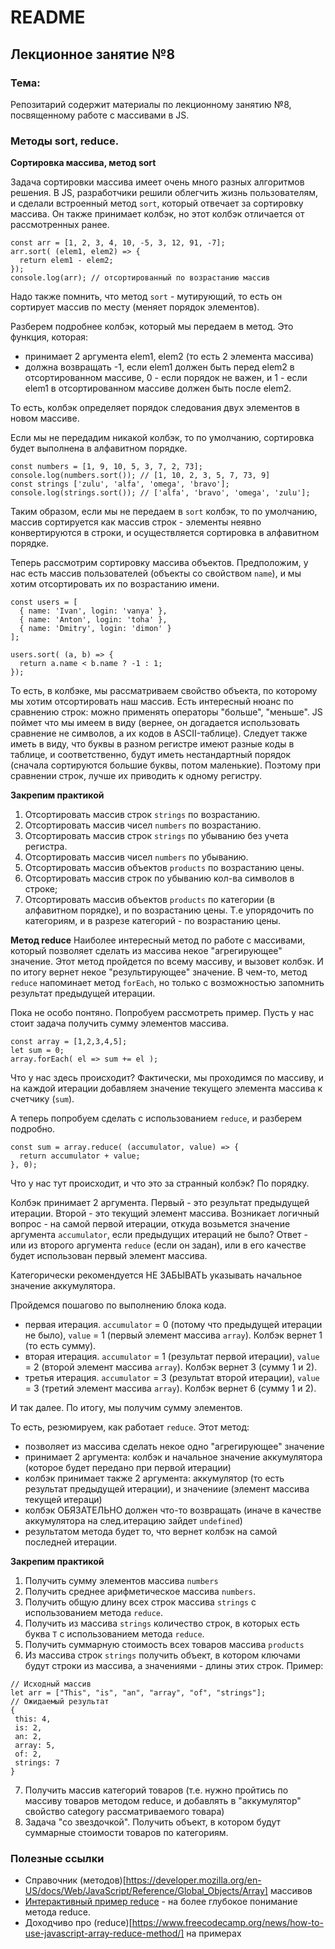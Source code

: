 # README

## Лекционное занятие №8

### Тема:

Репозитарий содержит материалы по лекционному занятию №8, посвященному работе с массивами в JS.

### Методы sort, reduce.

**Сортировка массива, метод sort**

Задача сортировки массива имеет очень много разных алгоритмов решения. В JS, разработчики решили облегчить жизнь пользователям, и сделали встроенный метод `sort`, который отвечает за сортировку массива. Он также принимает колбэк, но этот колбэк отличается от рассмотренных ранее.

```
const arr = [1, 2, 3, 4, 10, -5, 3, 12, 91, -7];
arr.sort( (elem1, elem2) => {
  return elem1 - elem2;
});
console.log(arr); // отсортированный по возрастанию массив
```

Надо также помнить, что метод `sort` - мутирующий, то есть он сортирует массив по месту (меняет порядок элементов).

Разберем подробнее колбэк, который мы передаем в метод. Это функция, которая:
 - принимает 2 аргумента elem1, elem2 (то есть 2 элемента массива)
 - должна возвращать -1, если elem1 должен быть перед elem2 в отсортированном массиве, 0 - если порядок не важен, и 1 - если elem1 в отсортированном массиве должен быть после elem2.

То есть, колбэк определяет порядок следования двух элементов в новом массиве.

Если мы не передадим никакой колбэк, то по умолчанию, сортировка будет выполнена в алфавитном порядке.

```
const numbers = [1, 9, 10, 5, 3, 7, 2, 73];
console.log(numbers.sort()); // [1, 10, 2, 3, 5, 7, 73, 9]
const strings ['zulu', 'alfa', 'omega', 'bravo'];
console.log(strings.sort()); // ['alfa', 'bravo', 'omega', 'zulu'];
```

Таким образом, если мы не передаем в `sort` колбэк, то по умолчанию, массив сортируется как массив строк - элементы неявно конвертируются в строки, и осуществляется сортировка в алфавитном порядке.

Теперь рассмотрим сортировку массива объектов. Предположим, у нас есть массив пользователей (объекты со свойством `name`), и мы хотим отсортировать их по возрастанию имени.

```
const users = [
  { name: 'Ivan', login: 'vanya' },
  { name: 'Anton', login: 'toha' },
  { name: 'Dmitry', login: 'dimon' }
];

users.sort( (a, b) => {
  return a.name < b.name ? -1 : 1;
});
```

То есть, в колбэке, мы рассматриваем свойство объекта, по которому мы хотим отсортировать наш массив. Есть интересный нюанс по сравнению строк: можно применять операторы "больше", "меньше". JS поймет что мы имеем в виду (вернее, он догадается использовать сравнение не символов, а их кодов в ASCII-таблице). Следует также иметь в виду, что буквы в разном регистре имеют разные коды в таблице, и соответственно, будут иметь нестандартный порядок (сначала сортируются большие буквы, потом маленькие). Поэтому при сравнении строк, лучше их приводить к одному регистру.

**Закрепим практикой**
1. Отсортировать массив строк `strings` по возрастанию.
2. Отсортировать массив чисел `numbers` по возрастанию.
3. Отсортировать массив строк `strings` по убыванию без учета регистра.
4. Отсортировать массив чисел `numbers` по убыванию.
5. Отсортировать массив объектов `products` по возрастанию цены.
6. Отсортировать массив строк по убыванию кол-ва символов в строке;
7. Отсортировать массив объектов `products` по категории (в алфавитном порядке), и по возрастанию цены. Т.е упорядочить по категориям, и в разрезе категорий - по возрастанию цены.

**Метод reduce**
Наиболее интересный метод по работе с массивами, который позволяет сделать из массива некое "агрегирующее" значение. Этот метод пройдется по всему массиву, и вызовет колбэк. И по итогу вернет некое "результирующее" значение. В чем-то, метод `reduce` напоминает метод `forEach`, но только с возможностью запомнить результат предыдущей итерации.

Пока не особо понтяно. Попробуем рассмотреть пример. Пусть у нас стоит задача получить сумму элементов массива.

```
const array = [1,2,3,4,5];
let sum = 0;
array.forEach( el => sum += el );
```

Что у нас здесь происходит? Фактически, мы проходимся по массиву, и на каждой итерации добавляем значение текущего элемента массива к счетчику (`sum`).

А теперь попробуем сделать с использованием `reduce`, и разберем подробно.
```
const sum = array.reduce( (accumulator, value) => {
  return accumulator + value;
}, 0);
```

Что у нас тут происходит, и что это за странный колбэк? По порядку.

Колбэк принимает 2 аргумента. Первый - это результат предыдущей итерации. Второй - это текущий элемент массива. Возникает логичный вопрос - на самой первой итерации, откуда возьмется значение аргумента `accumulator`, если предыдущих итераций не было? Ответ - или из второго аргумента `reduce` (если он задан), или в его качестве будет использован первый элемент массива.

Категорически рекомендуется НЕ ЗАБЫВАТЬ указывать начальное значение аккумулятора.

Пройдемся пошагово по выполнению блока кода.
- первая итерация. `accumulator` = 0 (потому что предыдущей итерации не было), `value` = 1 (первый элемент массива `array`). Колбэк вернет 1 (то есть сумму).
- вторая итерация. `accumulator` = 1 (результат первой итерации), `value` = 2 (второй элемент массива `array`). Колбэк вернет 3 (сумму 1 и 2).
- третья итерация. `accumulator` = 3 (результат второй итерации), `value` = 3 (третий элемент массива `array`). Колбэк вернет 6 (сумму 1 и 2).

И так далее. По итогу, мы получим сумму элементов.

То есть, резюмируем, как работает `reduce`. Этот метод:
 - позволяет из массива сделать некое одно "агрегирующее" значение
 - принимает 2 аргумента: колбэк и начальное значение аккумулятора (которое будет передано при первой итерации)
 - колбэк принимает также 2 аргумента: аккумулятор (то есть результат предыдущей итерации), и значениие (элемент массива текущей итераци)
 - колбэк ОБЯЗАТЕЛЬНО должен что-то возвращать (иначе в качестве аккумулятора на след.итерацию зайдет `undefined`)
 - результатом метода будет то, что вернет колбэк на самой последней итерации.

**Закрепим практикой**
1. Получить сумму элементов массива `numbers`
2. Получить среднее арифметическое массива `numbers`.
3. Получить общую длину всех строк массива `strings` с использованием метода `reduce`.
4. Получить из массива `strings` количество строк, в которых есть буква `T` с использованием метода `reduce`.
5. Получить суммарную стоимость всех товаров массива `products`
6. Из массива строк `strings` получить объект, в котором ключами будут строки из массива, а значениями - длины этих строк. Пример:
 ```
 // Исходный массив
 let arr = ["This", "is", "an", "array", "of", "strings"];
 // Ожидаемый результат
 {
  this: 4,
  is: 2,
  an: 2,
  array: 5,
  of: 2,
  strings: 7
 }
 ```
7. Получить массив категорий товаров (т.е. нужно пройтись по массиву товаров методом reduce, и добавлять в "аккумулятор" свойство category рассматриваемого товара)
8. Задача "со звездочкой". Получить объект, в котором будут суммарные стоимости товаров по категориям.


### Полезные ссылки
 - Справочник (методов)[https://developer.mozilla.org/en-US/docs/Web/JavaScript/Reference/Global_Objects/Array] массивов
 - [Интерактивный пример reduce](https://doka.guide/js/array-reduce/) - на более глубокое понимание метода reduce.
 - Доходчиво про (reduce)[https://www.freecodecamp.org/news/how-to-use-javascript-array-reduce-method/] на примерах